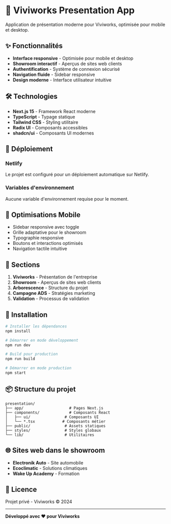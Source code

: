 # 🚀 Viviworks Presentation App

Application de présentation moderne pour Viviworks, optimisée pour mobile et desktop.

## ✨ Fonctionnalités

- **Interface responsive** - Optimisée pour mobile et desktop
- **Showroom interactif** - Aperçus de sites web clients
- **Authentification** - Système de connexion sécurisé
- **Navigation fluide** - Sidebar responsive
- **Design moderne** - Interface utilisateur intuitive

## 🛠️ Technologies

- **Next.js 15** - Framework React moderne
- **TypeScript** - Typage statique
- **Tailwind CSS** - Styling utilitaire
- **Radix UI** - Composants accessibles
- **shadcn/ui** - Composants UI modernes

## 🚀 Déploiement

### Netlify
Le projet est configuré pour un déploiement automatique sur Netlify.

### Variables d'environnement
Aucune variable d'environnement requise pour le moment.

## 📱 Optimisations Mobile

- Sidebar responsive avec toggle
- Grille adaptative pour le showroom
- Typographie responsive
- Boutons et interactions optimisés
- Navigation tactile intuitive

## 🎨 Sections

1. **Viviworks** - Présentation de l'entreprise
2. **Showroom** - Aperçus de sites web clients
3. **Arborescence** - Structure du projet
4. **Campagne ADS** - Stratégies marketing
5. **Validation** - Processus de validation

## 🔧 Installation

```bash
# Installer les dépendances
npm install

# Démarrer en mode développement
npm run dev

# Build pour production
npm run build

# Démarrer en mode production
npm start
```

## 📦 Structure du projet

```
presentation/
├── app/                    # Pages Next.js
├── components/             # Composants React
│   ├── ui/               # Composants UI
│   └── *.tsx            # Composants métier
├── public/               # Assets statiques
├── styles/               # Styles globaux
└── lib/                  # Utilitaires
```

## 🌐 Sites web dans le showroom

- **Electronik Auto** - Site automobile
- **Ecoclimatic** - Solutions climatiques
- **Wake Up Academy** - Formation

## 📄 Licence

Projet privé - Viviworks © 2024

---

**Développé avec ❤️ pour Viviworks** 
